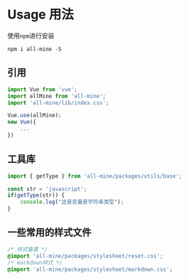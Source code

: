 # Usage 用法
使用`npm`进行安装
``` dos
npm i all-mine -S
```


## 引用

``` javascript
import Vue from 'vue';
import allMine from 'all-mine';
import 'all-mine/lib/index.css';

Vue.use(allMine);
new Vue({
    ...
})
```

## 工具库
``` javascript
import { getType } from 'all-mine/packages/utils/base';

const str = 'javascript';
if(getType(str)) {
    console.log("这是变量是字符串类型");
}
```

## 一些常用的样式文件
``` css
/* 样式重置 */
@import 'all-mine/packages/stylesheet/reset.css';
/* markdown样式 */
@import 'all-mine/packages/stylesheet/markdown.css';
```